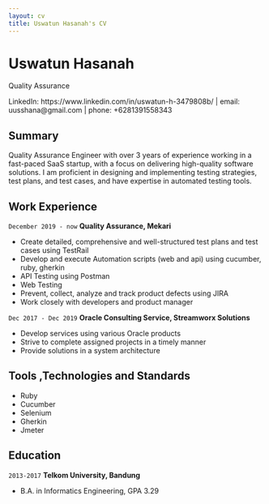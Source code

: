 ```yaml
---
layout: cv
title: Uswatun Hasanah's CV
---
```

# Uswatun Hasanah
Quality Assurance

<div id="webaddress">
LinkedIn: https://www.linkedin.com/in/uswatun-h-3479808b/ | email: uusshana@gmail.com | phone: +6281391558343
</div>


## Summary

Quality Assurance Engineer with over 3 years of experience working in a fast-paced SaaS startup, with a focus on delivering high-quality software solutions. I am proficient in designing and implementing testing strategies, test plans, and test cases, and have expertise in automated testing tools.

## Work Experience

`December 2019 - now`
__Quality Assurance, Mekari__

- Create detailed, comprehensive and well-structured test plans and test cases using TestRail
- Develop and execute Automation scripts (web and api) using cucumber, ruby, gherkin
- API Testing using Postman
- Web Testing
- Prevent, collect, analyze and track product defects using JIRA
- Work closely with developers and product manager

`Dec 2017 - Dec 2019`
__Oracle Consulting Service, Streamworx Solutions__

- Develop services using various Oracle products
- Strive to complete assigned projects in a timely manner
- Provide solutions in a system architecture


## Tools ,Technologies and Standards

- Ruby
- Cucumber
- Selenium
- Gherkin
- Jmeter

## Education

`2013-2017`
__Telkom University, Bandung__

- B.A. in Informatics Engineering, GPA 3.29

<!-- ### Footer

Last updated: March 2023 -->


